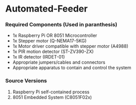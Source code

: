 # Automated-Feeder

### Required Components (Used in paranthesis)
* 1x Raspberry Pi OR 8051 Microcontroller
* 1x Stepper motor (Q-NEMA17-5KG)
* 1x Motor driver compatible with stepper motor (A4988)
* 1x PIR motion detector (ST-ZV390-ZX)
* 1x IR detector (IRDET-01)
* Appropriate jumpers/cables and connectors
* Appropriate apparatus to contain and control the system

### Source Versions
1. Raspberry Pi self-contained process
2. 8051 Embedded System (C8051F02x)
